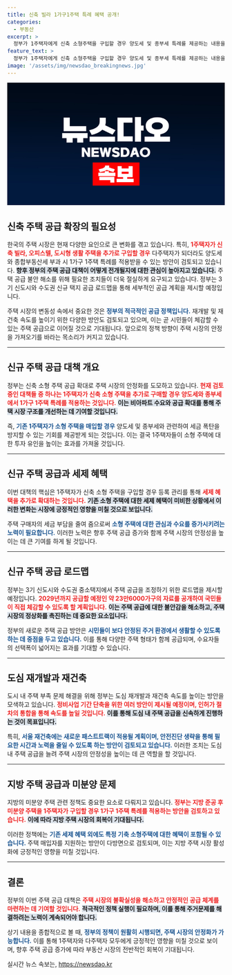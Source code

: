 ```yaml
---
title: 신축 빌라 1가구1주택 특례 혜택 공개! 
categories:
  - 부동산
excerpt: >
  정부가 1주택자에게 신축 소형주택을 구입할 경우 양도세 및 종부세 특례를 제공하는 내용을 담은 주택 공급 대책을 곧 발표한다. 이로써 주택 공급 공백을 해소하고 세제 혜택을 확대할 계획이다.
feature_text: >
  정부가 1주택자에게 신축 소형주택을 구입할 경우 양도세 및 종부세 특례를 제공하는 내용을 담은 주택 공급 대책을 곧 발표한다. 이로써 주택 공급 공백을 해소하고 세제 혜택을 확대할 계획이다.
image: '/assets/img/newsdao_breakingnews.jpg'
---
```


<p><img src="/assets/img/newsdao_breakingnews.jpg" alt="bookingtag 속보" /></p>

<h2 data-ke-size="size26">신축 주택 공급 확장의 필요성</h2>

<p data-ke-size="size16">한국의 주택 시장은 현재 다양한 요인으로 큰 변화를 겪고 있습니다. 특히, <b><span style="color: #ee2323;">1주택자가 신축 빌라, 오피스텔, 도시형 생활 주택을 추가로 구입할 경우</span></b> 다주택자가 되더라도 양도세와 종합부동산세 부과 시 1가구 1주택 특례를 적용받을 수 있는 방안이 검토되고 있습니다. <b><span style="background-color: #21538527;">향후 정부의 주택 공급 대책이 어떻게 전개될지에 대한 관심이 높아지고 있습니다.</span></b> 주택 공급 불안 해소를 위해 필요한 조치들이 더욱 절실하게 요구되고 있습니다. 정부는 3기 신도시와 수도권 신규 택지 공급 로드맵을 통해 세부적인 공급 계획을 제시할 예정입니다. </p>

<p data-ke-size="size16">주택 시장의 변동성 속에서 중요한 것은 <b><span style="color: #1a5490;">정부의 적극적인 공급 정책입니다.</span></b> 재개발 및 재건축 속도를 높이기 위한 다양한 방안도 검토되고 있으며, 이는 곧 시민들이 체감할 수 있는 주택 공급으로 이어질 것으로 기대됩니다. 앞으로의 정책 방향이 주택 시장의 안정을 가져오기를 바라는 목소리가 커지고 있습니다.</p>

<hr />

<h2 data-ke-size="size26">신규 주택 공급 대책 개요</h2>

<p data-ke-size="size16">정부는 신축 소형 주택 공급 확대로 주택 시장의 안정화를 도모하고 있습니다. <b><span style="color: #ee2323;">현재 검토 중인 대책들 중 하나는 1주택자가 신축 소형 주택을 추가로 구매할 경우 양도세와 종부세에서 1가구 1주택 특례를 적용하는 것입니다.</span></b> <b><span style="background-color: #21538527;">이는 비아파트 수요와 공급 확대를 통해 주택 시장 구조를 개선하는 데 기여할 것입니다.</span></b></p>

<p data-ke-size="size16">즉, <b><span style="color: #1a5490;">기존 1주택자가 소형 주택을 매입할 경우</span></b> 양도세 및 종부세와 관련하여 세금 폭탄을 방지할 수 있는 기회를 제공받게 되는 것입니다. 이는 결국 1주택자들이 소형 주택에 대한 투자 유인을 높이는 효과를 가져올 것입니다.</p>

<hr />

<h2 data-ke-size="size26">신규 주택 공급과 세제 혜택</h2>

<p data-ke-size="size16">이번 대책의 핵심은 1주택자가 신축 소형 주택을 구입할 경우 등록 관리를 통해 <b><span style="color: #ee2323;">세제 혜택을 추가로 확대하는 것입니다.</span></b> <b><span style="background-color: #21538527;">기존 소형 주택에 대한 세제 혜택이 미비한 상황에서 이러한 변화는 시장에 긍정적인 영향을 미칠 것으로 보입니다.</span></b> </p>

<p data-ke-size="size16">주택 구매자의 세금 부담을 줄여 줌으로써 <b><span style="color: #1a5490;">소형 주택에 대한 관심과 수요를 증가시키려는 노력이 필요합니다.</span></b> 이러한 노력은 향후 주택 공급 증가와 함께 주택 시장의 안정성을 높이는 데 큰 기여를 하게 될 것입니다.</p>

<hr />

<h2 data-ke-size="size26">신규 주택 공급 로드맵</h2>

<p data-ke-size="size16">정부는 3기 신도시와 수도권 중소택지에서 주택 공급을 조정하기 위한 로드맵을 제시할 예정입니다. <b><span style="color: #ee2323;">2029년까지 공급할 예정인 약 23만6000가구의 자료를 공개하여 국민들이 직접 체감할 수 있도록 할 계획입니다.</span></b> <b><span style="background-color: #21538527;">이는 주택 공급에 대한 불안감을 해소하고, 주택 시장의 정상화를 촉진하는 데 중요한 요소입니다.</span></b></p>

<p data-ke-size="size16">정부의 새로운 주택 공급 방안은 <b><span style="color: #1a5490;">시민들이 보다 안정된 주거 환경에서 생활할 수 있도록 하는 데 중점을 두고 있습니다.</span></b> 이를 통해 다양한 주택 형태가 함께 공급되며, 수요자들의 선택폭이 넓어지는 효과를 기대할 수 있습니다.</p>

<hr />

<h2 data-ke-size="size26">도심 재개발과 재건축</h2>

<p data-ke-size="size16">도시 내 주택 부족 문제 해결을 위해 정부는 도심 재개발과 재건축 속도를 높이는 방안을 모색하고 있습니다. <b><span style="color: #ee2323;">정비사업 기간 단축을 위한 여러 방안이 제시될 예정이며, 인허가 절차의 통합을 통해 속도를 높일 것입니다.</span></b> <b><span style="background-color: #21538527;">이를 통해 도심 내 주택 공급을 신속하게 진행하는 것이 목표입니다.</span></b></p>

<p data-ke-size="size16">특히, <b><span style="color: #1a5490;">서울 재건축에는 새로운 패스트트랙이 적용될 계획이며, 안전진단 생략을 통해 필요한 시간과 노력을 줄일 수 있도록 하는 방안이 검토되고 있습니다.</span></b> 이러한 조치는 도심 내 주택 공급을 늘려 주택 시장의 안정성을 높이는 데 큰 역할을 할 것입니다.</p>

<hr />

<h2 data-ke-size="size26">지방 주택 공급과 미분양 문제</h2>

<p data-ke-size="size16">지방의 미분양 주택 관련 정책도 중요한 요소로 다뤄지고 있습니다. <b><span style="color: #ee2323;">정부는 지방 준공 후 미분양 주택을 1주택자가 구입할 경우 1가구 1주택 특례를 적용하는 방안을 검토하고 있습니다.</span></b> <b><span style="background-color: #21538527;">이에 따라 지방 주택 시장의 회복이 기대됩니다.</span></b></p>

<p data-ke-size="size16">이러한 정책에는 <b><span style="color: #1a5490;">기존 세제 혜택 외에도 특정 기축 소형주택에 대한 혜택이 포함될 수 있습니다.</span></b> 주택 매입자를 지원하는 방안이 다방면으로 검토되며, 이는 지방 주택 시장 활성화에 긍정적인 영향을 미칠 것입니다.</p>

<hr />

<h2 data-ke-size="size26">결론</h2>

<p data-ke-size="size16">정부의 이번 주택 공급 대책은 <b><span style="color: #ee2323;">주택 시장의 불확실성을 해소하고 안정적인 공급 체계를 마련하는 데 기여할 것입니다.</span></b> <b><span style="background-color: #21538527;">적극적인 정책 실행이 필요하며, 이를 통해 주거문제를 해결하려는 노력이 계속되어야 합니다.</span></b></p>

<p data-ke-size="size16">상기 내용을 종합적으로 볼 때, <b><span style="color: #1a5490;">정부의 정책이 원활히 시행되면, 주택 시장의 안정화가 가능합니다.</span></b> 이를 통해 1주택자와 다주택자 모두에게 긍정적인 영향을 미칠 것으로 보이며, 향후 주택 공급 증가에 따라 부동산 시장의 전반적인 회복이 기대됩니다.</p>
실시간 뉴스 속보는, <a href="https://newsdao.kr" rel="dofollow">https://newsdao.kr</a>


